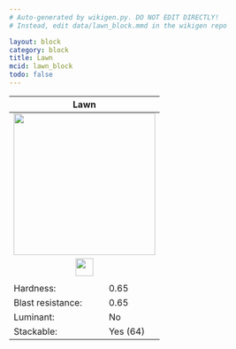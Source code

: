 ```yaml
---
# Auto-generated by wikigen.py. DO NOT EDIT DIRECTLY!
# Instead, edit data/lawn_block.mmd in the wikigen repo

layout: block
category: block
title: Lawn
mcid: lawn_block
todo: false
---
```


<table class="block-info"><thead><tr>
<th colspan=2>Lawn</th>
</tr></thead><tbody><tr>
<tr><td colspan=2 style="text-align:center"><img src="/allotment/img/textures/allotment/lawn_block.png" width="256" height="256" alt="" class="preview-icon"></td></tr>
<tr><td colspan=2 style="text-align:center"><img src="/allotment/img/inventory_textures/allotment/lawn_block.png" width="32" height="32" alt="" class="inventory-icon"></td></tr>
<tr><td colspan=2 style="text-align:center"><span class="tool-info tool-shovel tool-level-0" title="Breaks faster with a Shovel"></span></td></tr>
<tr><td>Hardness:</td><td>0.65</td></tr>
<tr><td>Blast resistance:</td><td>0.65</td></tr>
<tr><td>Luminant:</td><td>No</td></tr>
<tr><td>Stackable:</td><td>Yes (64)</td></tr>
</tr></tbody></table>

